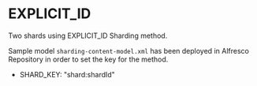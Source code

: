 # EXPLICIT_ID

Two shards using EXPLICIT_ID Sharding method.

Sample model `sharding-content-model.xml` has been deployed in Alfresco Repository in order to set the key for the method.

* SHARD_KEY: "shard:shardId"
